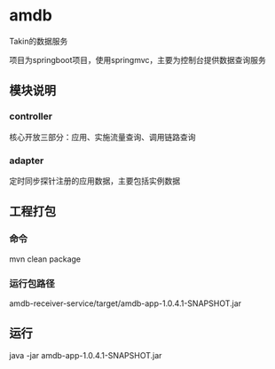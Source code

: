 # amdb

Takin的数据服务

项目为springboot项目，使用springmvc，主要为控制台提供数据查询服务

## 模块说明

### controller

核心开放三部分：应用、实施流量查询、调用链路查询

### adapter

定时同步探针注册的应用数据，主要包括实例数据

## 工程打包

### 命令

mvn clean package

### 运行包路径

amdb-receiver-service/target/amdb-app-1.0.4.1-SNAPSHOT.jar

## 运行

java -jar amdb-app-1.0.4.1-SNAPSHOT.jar
